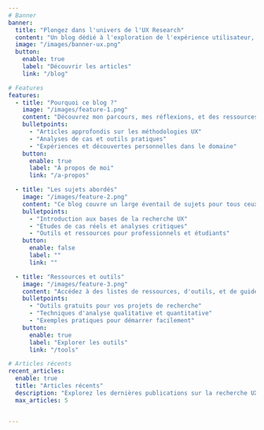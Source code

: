 ```yaml
---
# Banner
banner:
  title: "Plongez dans l'univers de l'UX Research"
  content: "Un blog dédié à l'exploration de l'expérience utilisateur, de la recherche utilisateur, et des outils pour concevoir des expériences centrées sur l'humain."
  image: "/images/banner-ux.png"
  button:
    enable: true
    label: "Découvrir les articles"
    link: "/blog"

# Features
features:
  - title: "Pourquoi ce blog ?"
    image: "/images/feature-1.png"
    content: "Découvrez mon parcours, mes réflexions, et des ressources pour mieux comprendre les enjeux de l'UX Research."
    bulletpoints:
      - "Articles approfondis sur les méthodologies UX"
      - "Analyses de cas et outils pratiques"
      - "Expériences et découvertes personnelles dans le domaine"
    button:
      enable: true
      label: "À propos de moi"
      link: "/a-propos"

  - title: "Les sujets abordés"
    image: "/images/feature-2.png"
    content: "Ce blog couvre un large éventail de sujets pour tous ceux qui s'intéressent à l'expérience utilisateur et à la recherche centrée sur l'humain."
    bulletpoints:
      - "Introduction aux bases de la recherche UX"
      - "Études de cas réels et analyses critiques"
      - "Outils et ressources pour professionnels et étudiants"
    button:
      enable: false
      label: ""
      link: ""

  - title: "Ressources et outils"
    image: "/images/feature-3.png"
    content: "Accédez à des listes de ressources, d'outils, et de guides pour vous aider dans vos projets UX Research."
    bulletpoints:
      - "Outils gratuits pour vos projets de recherche"
      - "Techniques d'analyse qualitative et quantitative"
      - "Exemples pratiques pour démarrer facilement"
    button:
      enable: true
      label: "Explorer les outils"
      link: "/tools"

# Articles récents
recent_articles:
  enable: true
  title: "Articles récents"
  description: "Explorez les dernières publications sur la recherche UX et les méthodologies."
  max_articles: 5


---
```

